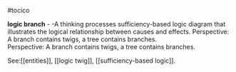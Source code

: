 #tocico

<b>logic branch</b> - -A thinking processes sufficiency-based logic diagram that illustrates the logical relationship between causes and effects. 
Perspective: A branch contains twigs, a tree contains branches.  
Perspective: A branch contains twigs, a tree contains branches.  



See:[[entities]], [[logic twig]], [[sufficiency-based logic]].
